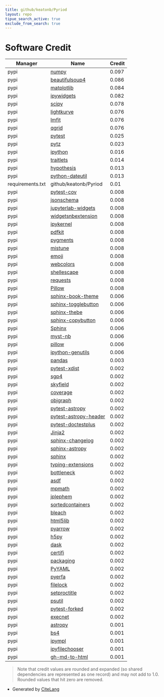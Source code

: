 ```yaml
---
title: github/keatonb/Pyriod
layout: repo
tipue_search_active: true
exclude_from_search: true
---
```

# Software Credit

|Manager|Name|Credit|
|-------|----|------|
|pypi|[numpy](https://www.numpy.org)|0.097|
|pypi|[beautifulsoup4](https://pypi.org/project/beautifulsoup4)|0.086|
|pypi|[matplotlib](https://matplotlib.org)|0.084|
|pypi|[ipywidgets](http://ipython.org)|0.082|
|pypi|[scipy](https://www.scipy.org)|0.078|
|pypi|[lightkurve](https://docs.lightkurve.org)|0.076|
|pypi|[lmfit](https://lmfit.github.io/lmfit-py/)|0.076|
|pypi|[qgrid](https://github.com/quantopian/qgrid)|0.076|
|pypi|[pytest](https://docs.pytest.org/en/latest/)|0.025|
|pypi|[pytz](https://pypi.org/project/pytz)|0.023|
|pypi|[ipython](https://pypi.org/project/ipython)|0.016|
|pypi|[traitlets](https://pypi.org/project/traitlets)|0.014|
|pypi|[hypothesis](https://pypi.org/project/hypothesis)|0.013|
|pypi|[python-dateutil](https://pypi.org/project/python-dateutil)|0.013|
|requirements.txt|github/keatonb/Pyriod|0.01|
|pypi|[pytest-cov](https://pypi.org/project/pytest-cov)|0.008|
|pypi|[jsonschema](https://pypi.org/project/jsonschema)|0.008|
|pypi|[jupyterlab-widgets](https://pypi.org/project/jupyterlab-widgets)|0.008|
|pypi|[widgetsnbextension](https://pypi.org/project/widgetsnbextension)|0.008|
|pypi|[ipykernel](https://pypi.org/project/ipykernel)|0.008|
|pypi|[pdfkit](https://pypi.org/project/pdfkit)|0.008|
|pypi|[pygments](https://pypi.org/project/pygments)|0.008|
|pypi|[mistune](https://pypi.org/project/mistune)|0.008|
|pypi|[emoji](https://pypi.org/project/emoji)|0.008|
|pypi|[webcolors](https://pypi.org/project/webcolors)|0.008|
|pypi|[shellescape](https://pypi.org/project/shellescape)|0.008|
|pypi|[requests](https://pypi.org/project/requests)|0.008|
|pypi|[Pillow](https://pypi.org/project/Pillow)|0.008|
|pypi|[sphinx-book-theme](https://pypi.org/project/sphinx-book-theme)|0.006|
|pypi|[sphinx-togglebutton](https://pypi.org/project/sphinx-togglebutton)|0.006|
|pypi|[sphinx-thebe](https://pypi.org/project/sphinx-thebe)|0.006|
|pypi|[sphinx-copybutton](https://pypi.org/project/sphinx-copybutton)|0.006|
|pypi|[Sphinx](https://pypi.org/project/Sphinx)|0.006|
|pypi|[myst-nb](https://pypi.org/project/myst-nb)|0.006|
|pypi|[pillow](https://pypi.org/project/pillow)|0.006|
|pypi|[ipython-genutils](https://pypi.org/project/ipython-genutils)|0.006|
|pypi|[pandas](https://pandas.pydata.org)|0.003|
|pypi|[pytest-xdist](https://github.com/pytest-dev/pytest-xdist)|0.002|
|pypi|[sgp4](https://pypi.org/project/sgp4)|0.002|
|pypi|[skyfield](https://pypi.org/project/skyfield)|0.002|
|pypi|[coverage](https://pypi.org/project/coverage)|0.002|
|pypi|[objgraph](https://pypi.org/project/objgraph)|0.002|
|pypi|[pytest-astropy](https://pypi.org/project/pytest-astropy)|0.002|
|pypi|[pytest-astropy-header](https://pypi.org/project/pytest-astropy-header)|0.002|
|pypi|[pytest-doctestplus](https://pypi.org/project/pytest-doctestplus)|0.002|
|pypi|[Jinja2](https://pypi.org/project/Jinja2)|0.002|
|pypi|[sphinx-changelog](https://pypi.org/project/sphinx-changelog)|0.002|
|pypi|[sphinx-astropy](https://pypi.org/project/sphinx-astropy)|0.002|
|pypi|[sphinx](https://pypi.org/project/sphinx)|0.002|
|pypi|[typing-extensions](https://pypi.org/project/typing-extensions)|0.002|
|pypi|[bottleneck](https://pypi.org/project/bottleneck)|0.002|
|pypi|[asdf](https://pypi.org/project/asdf)|0.002|
|pypi|[mpmath](https://pypi.org/project/mpmath)|0.002|
|pypi|[jplephem](https://pypi.org/project/jplephem)|0.002|
|pypi|[sortedcontainers](https://pypi.org/project/sortedcontainers)|0.002|
|pypi|[bleach](https://pypi.org/project/bleach)|0.002|
|pypi|[html5lib](https://pypi.org/project/html5lib)|0.002|
|pypi|[pyarrow](https://pypi.org/project/pyarrow)|0.002|
|pypi|[h5py](https://pypi.org/project/h5py)|0.002|
|pypi|[dask](https://pypi.org/project/dask)|0.002|
|pypi|[certifi](https://pypi.org/project/certifi)|0.002|
|pypi|[packaging](https://pypi.org/project/packaging)|0.002|
|pypi|[PyYAML](https://pypi.org/project/PyYAML)|0.002|
|pypi|[pyerfa](https://pypi.org/project/pyerfa)|0.002|
|pypi|[filelock](https://pypi.org/project/filelock)|0.002|
|pypi|[setproctitle](https://pypi.org/project/setproctitle)|0.002|
|pypi|[psutil](https://pypi.org/project/psutil)|0.002|
|pypi|[pytest-forked](https://pypi.org/project/pytest-forked)|0.002|
|pypi|[execnet](https://pypi.org/project/execnet)|0.002|
|pypi|[astropy](http://astropy.org)|0.001|
|pypi|[bs4](https://pypi.python.org/pypi/beautifulsoup4)|0.001|
|pypi|[ipympl](http://matplotlib.org)|0.001|
|pypi|[ipyfilechooser](https://github.com/crahan/ipyfilechooser)|0.001|
|pypi|[gh-md-to-html](https://github.com/phseiff/github-flavored-markdown-to-html/)|0.001|


> Note that credit values are rounded and expanded (so shared dependencies are represented as one record) and may not add to 1.0. Rounded values that hit zero are removed.


- Generated by [CiteLang](https://github.com/vsoch/citelang)
